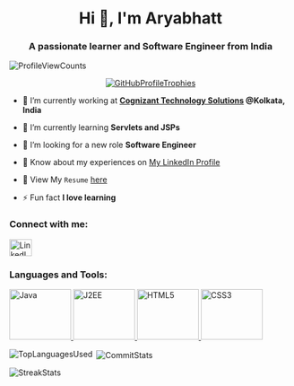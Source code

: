 <h1 align="center">Hi 👋, I'm Aryabhatt</h1>
<h3 align="center">A passionate learner and Software Engineer from India</h3>

<p align="left"> <img src="https://komarev.com/ghpvc/?username=AryabhattSingh&label=Profile%20views&color=0e75b6&style=flat" alt="ProfileViewCounts" /> </p>

<p align="center"> <a href="https://github.com/ryo-ma/github-profile-trophy" align="center"><img src="https://github-profile-trophy.vercel.app/?username=AryabhattSingh" alt="GitHubProfileTrophies" /></a> </p>

- 🔭 I’m currently working at **[Cognizant Technology Solutions](https://www.linkedin.com/company/cognizant/) @Kolkata, India**

- 🌱 I’m currently learning **Servlets and JSPs**

- 🤝 I’m looking for a new role **Software Engineer**
  
- 📄 Know about my experiences on [My LinkedIn Profile](https://www.linkedin.com/in/aryabhatt-singh-00765a205/)

- 📄 View My `Resume` [here](https://drive.google.com/file/d/1L5yw8FDUpK76s74jXl2y8SSHoJOZOH8p/view?usp=sharing)

- ⚡ Fun fact **I love learning**

<h3 align="left">Connect with me:</h3>
<p align="left">
  <a href="https://www.linkedin.com/in/aryabhatt-singh-00765a205/" target="blank">
    <img align="center" src="https://raw.githubusercontent.com/rahuldkjain/github-profile-readme-generator/master/src/images/icons/Social/linked-in-alt.svg" alt="LinkedIn" height="30" width="40" />
  </a>
</p>

<h3 align="left">Languages and Tools:</h3>
<p align="left"> 
  <a href="https://en.wikipedia.org/wiki/Java_(programming_language)" target="_blank" rel="noreferrer">
    <img src="https://logos-world.net/wp-content/uploads/2022/07/Java-Logo.png" alt="Java" width="110" height="90"/> 
  </a> 
  <a href="https://www.oracle.com/java/technologies/appmodel.html" target="_blank" rel="noreferrer"> 
      <img src="https://www.elancesoftech.com/wp-content/uploads/2021/03/java.jpg" alt="J2EE" width="110" height="90"/>
  </a> 
  <a href="https://developer.mozilla.org/en-US/docs/Web/HTML" target="_blank" rel="noreferrer"> 
    <img src="https://play-lh.googleusercontent.com/RslBy1o2NEBYUdRjQtUqLbN-ZM2hpks1mHPMiHMrpAuLqxeBPcFSAjo65nQHbTA53YYn=w480-h960-rw" alt="HTML5" width="110" height="90"/>
  </a>
  <a href="https://developer.mozilla.org/en-US/docs/Web/CSS" target="_blank" rel="noreferrer"> 
    <img src="https://cdn.pixabay.com/photo/2017/08/05/11/16/logo-2582747_1280.png" alt="CSS3" width="110" height="90"/> 
  </a> 
</p>

<p><img align="left" src="https://github-readme-stats.vercel.app/api/top-langs?username=AryabhattSingh&show_icons=true&locale=en&layout=compact" alt="TopLanguagesUsed" /></p>

<p>&nbsp;<img align="center" src="https://github-readme-stats.vercel.app/api?username=AryabhattSingh&show_icons=true&locale=en" alt="CommitStats" /></p>

<p><img align="center" src="https://github-readme-streak-stats.herokuapp.com/?user=AryabhattSingh&" alt="StreakStats" /></p>
